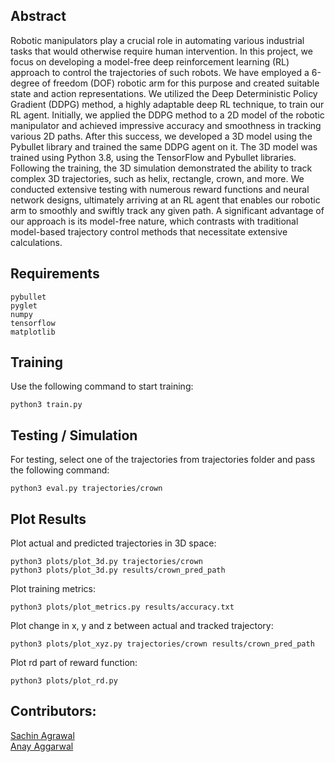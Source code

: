 ## Abstract

Robotic manipulators play a crucial role in automating various industrial tasks that would otherwise require human intervention. In this project, we focus on developing a model-free deep reinforcement learning (RL) approach to control the trajectories of such robots. We have employed a 6-degree of freedom (DOF) robotic arm for this purpose and created suitable state and action representations. We utilized the Deep Deterministic Policy Gradient (DDPG) method, a highly adaptable deep RL technique, to train our RL agent. Initially, we applied the DDPG method to a 2D model of the robotic manipulator and achieved impressive accuracy and smoothness in tracking various 2D paths. After this success, we developed a 3D model using the Pybullet library and trained the same DDPG agent on it. The 3D model was trained using Python 3.8, using the TensorFlow and Pybullet libraries. Following the training, the 3D simulation demonstrated the ability to track complex 3D trajectories, such as helix, rectangle, crown, and more. We conducted extensive testing with numerous reward functions and neural network designs, ultimately arriving at an RL agent that enables our robotic arm to smoothly and swiftly track any given path. A significant advantage of our approach is its model-free nature, which contrasts with traditional model-based trajectory control methods that necessitate extensive calculations.

## Requirements

```
pybullet
pyglet
numpy
tensorflow
matplotlib
```

## Training

Use the following command to start training:
```
python3 train.py
```

## Testing / Simulation

For testing, select one of the trajectories from trajectories folder and pass the following command:
```
python3 eval.py trajectories/crown
```

## Plot Results

Plot actual and predicted trajectories in 3D space:

```
python3 plots/plot_3d.py trajectories/crown
python3 plots/plot_3d.py results/crown_pred_path
```

Plot training metrics:

```
python3 plots/plot_metrics.py results/accuracy.txt
```

Plot change in x, y and z between actual and tracked trajectory:

```
python3 plots/plot_xyz.py trajectories/crown results/crown_pred_path
```

Plot rd part of reward function:

```
python3 plots/plot_rd.py
```

## Contributors:

[Sachin Agrawal](https://github.com/sachin-ag)  
[Anay Aggarwal](https://github.com/anay0302)
